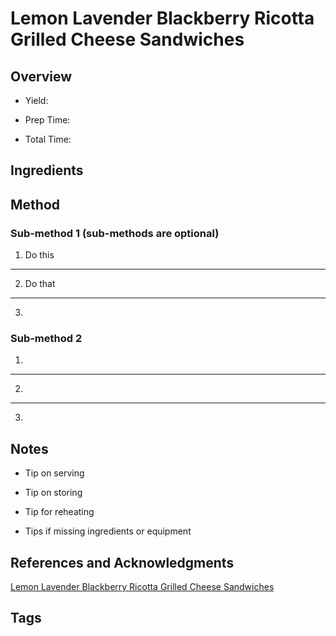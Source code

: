 # Lemon Lavender Blackberry Ricotta Grilled Cheese Sandwiches

## Overview

- Yield:

- Prep Time:

- Total Time:

## Ingredients



## Method

### Sub-method 1 (sub-methods are optional)

1. Do this
---
2. Do that
---
3.

### Sub-method 2

1.
---
2.
---
3.

## Notes

- Tip on serving

- Tip on storing

- Tip for reheating

- Tips if missing ingredients or equipment

## References and Acknowledgments

[Lemon Lavender Blackberry Ricotta Grilled Cheese Sandwiches](http://keepinitkind.com/lemon-lavender-blackberry-ricotta-grilled-cheese-sandwiches/)

## Tags


